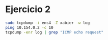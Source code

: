 # Ejercicio 2

```bash
sudo tcpdump -i ens4 -Z xabier -w log
ping 10.154.0.2 -c 10
tcpdump -enr log | grep "ICMP echo request"
```
